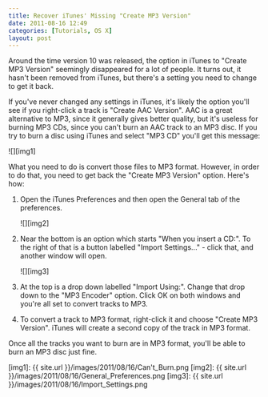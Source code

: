 ```yaml
---
title: Recover iTunes' Missing "Create MP3 Version"
date: 2011-08-16 12:49
categories: [Tutorials, OS X]
layout: post
---
```


Around the time version 10 was released, the option in iTunes to "Create MP3 Version" seemingly disappeared for a lot of people. It turns out, it hasn't been removed from iTunes, but there's a setting you need to change to get it back. <!-- more -->

If you've never changed any settings in iTunes, it's likely the option you'll see if you right-click a track is "Create AAC Version". AAC is a great alternative to MP3, since it generally gives better quality, but it's useless for burning MP3 CDs, since you can't burn an AAC track to an MP3 disc. If you try to burn a disc using iTunes and select "MP3 CD" you'll get this message:

![][img1]

What you need to do is convert those files to MP3 format. However, in order to do that, you need to get back the "Create MP3 Version" option. Here's how:

1. Open the iTunes Preferences and then open the General tab of the preferences.

    ![][img2]

2. Near the bottom is an option which starts "When you insert a CD:". To the right of that is a button labelled "Import Settings..." - click that, and another window will open.
  
    ![][img3]

3. At the top is a drop down labelled "Import Using:". Change that drop down to the "MP3 Encoder" option. Click OK on both windows and you're all set to convert tracks to MP3.

4. To convert a track to MP3 format, right-click it and choose "Create MP3 Version". iTunes will create a second copy of the track in MP3 format.

Once all the tracks you want to burn are in MP3 format, you'll be able to burn an MP3 disc just fine.

[img1]: {{ site.url }}/images/2011/08/16/Can't_Burn.png
[img2]: {{ site.url }}/images/2011/08/16/General_Preferences.png
[img3]: {{ site.url }}/images/2011/08/16/Import_Settings.png